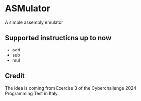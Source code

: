 # ASMulator
A simple assembly emulator

## Supported instructions up to now
- add
- sub
- mul

## Credit
The idea is coming from Exercise 3 of the Cyberchallenge 2024 Programming Test in Italy.
